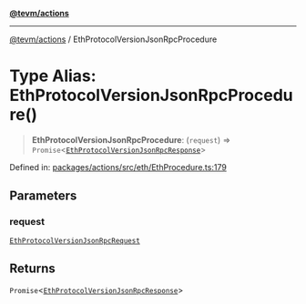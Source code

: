[**@tevm/actions**](../README.md)

***

[@tevm/actions](../globals.md) / EthProtocolVersionJsonRpcProcedure

# Type Alias: EthProtocolVersionJsonRpcProcedure()

> **EthProtocolVersionJsonRpcProcedure**: (`request`) => `Promise`\<[`EthProtocolVersionJsonRpcResponse`](EthProtocolVersionJsonRpcResponse.md)\>

Defined in: [packages/actions/src/eth/EthProcedure.ts:179](https://github.com/evmts/tevm-monorepo/blob/main/packages/actions/src/eth/EthProcedure.ts#L179)

## Parameters

### request

[`EthProtocolVersionJsonRpcRequest`](EthProtocolVersionJsonRpcRequest.md)

## Returns

`Promise`\<[`EthProtocolVersionJsonRpcResponse`](EthProtocolVersionJsonRpcResponse.md)\>

